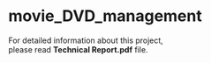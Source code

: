 # movie_DVD_management

For detailed information about this project,\
please read **Technical Report.pdf** file.
